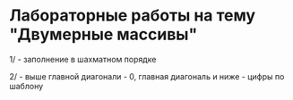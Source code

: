 # Лабораторные работы на тему "Двумерные массивы"

1/ - заполнение в шахматном порядке

2/ - выше главной диагонали - 0, главная диагональ и ниже - цифры по шаблону
